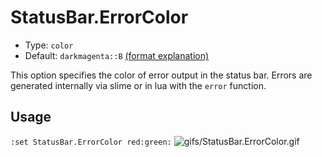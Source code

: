 # StatusBar.ErrorColor

- Type: `color`
- Default: `darkmagenta::B` [(format explanation)](../colors.md)

This option specifies the color of error output in the status bar. Errors are generated internally via
slime or in lua with the `error` function.

## Usage
`:set StatusBar.ErrorColor red:green:`
![gifs/StatusBar.ErrorColor.gif](gifs/StatusBar.ErrorColor.gif)
